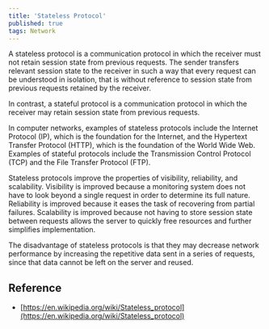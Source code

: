 ```yaml
---
title: 'Stateless Protocol'
published: true
tags: Network
---
```


A stateless protocol is a communication protocol in which the receiver must
not retain session state from previous requests. The sender transfers relevant
session state to the receiver in such a way that every request can be
understood in isolation, that is without reference to session state from
previous requests retained by the receiver.

In contrast, a stateful protocol is a communication protocol in which the
receiver may retain session state from previous requests.

In computer networks, examples of stateless protocols include the Internet
Protocol (IP), which is the foundation for the Internet, and the Hypertext
Transfer Protocol (HTTP), which is the foundation of the World Wide Web.
Examples of stateful protocols include the Transmission Control Protocol (TCP)
and the File Transfer Protocol (FTP).

Stateless protocols improve the properties of visibility, reliability, and
scalability. Visibility is improved because a monitoring system does not have
to look beyond a single request in order to determine its full nature.
Reliability is improved because it eases the task of recovering from partial
failures. Scalability is improved because not having to store session state
between requests allows the server to quickly free resources and further
simplifies implementation.

The disadvantage of stateless protocols is that they may decrease network
performance by increasing the repetitive data sent in a series of requests,
since that data cannot be left on the server and reused.

## Reference

- [https://en.wikipedia.org/wiki/Stateless_protocol](https://en.wikipedia.org/wiki/Stateless_protocol)